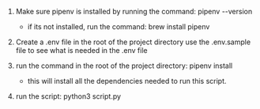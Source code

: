 1. Make sure pipenv is installed by running the command: pipenv --version
    - if its not installed, run the command: brew install pipenv

2. Create a .env file in the root of the project directory
    use the .env.sample file to see what is needed in the .env file

3. run the command in the root of the project directory: pipenv install
    - this will install all the dependencies needed to run this script.

4. run the script: python3 script.py